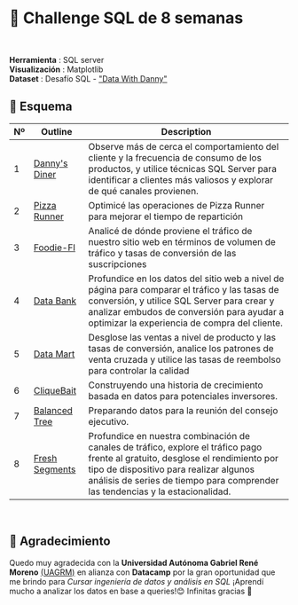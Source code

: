 # 🚀 Challenge SQL de 8 semanas
<br>

**Herramienta** : SQL server <br> 
**Visualización** : Matplotlib <br>
**Dataset** : Desafío SQL - ["Data With Danny"](https://8weeksqlchallenge.com/)
<br>

## 📂 **Esquema**

Nº |  Outline  | Description
---|--------|---
1 | [Danny's Diner](https://github.com/litahu/Challenge-SQL-de-8-semanas/tree/main/01_DannysDinner) | Observe más de cerca el comportamiento del cliente y la frecuencia de consumo de los productos, y utilice técnicas SQL Server para identificar a clientes más valiosos y explorar de qué canales provienen.
2 | [Pizza Runner](https://github.com/litahu/Challenge-SQL-de-8-semanas/tree/main/02_PizzaRunner) | Optimicé las operaciones de Pizza Runner para mejorar el tiempo de repartición
3 | [Foodie-FI](https://github.com/litahu/Challenge-SQL-de-8-semanas#-Caso-práctico-Nº-3:-Foodie-FI) | Analicé de dónde proviene el tráfico de nuestro sitio web en términos de volumen de tráfico y tasas de conversión de las suscripciones
4 | [Data Bank](https://github.com/litahu/Challenge-SQL-de-8-semanas#-Caso-práctico-Nº-4:-Data-Bank) | Profundice en los datos del sitio web a nivel de página para comparar el tráfico y las tasas de conversión, y utilice SQL Server para crear y analizar embudos de conversión para ayudar a optimizar la experiencia de compra del cliente.
5 | [Data Mart](https://github.com/litahu/Challenge-SQL-de-8-semanas#-Caso-práctico-Nº-5:-Data-Mart) | Desglose las ventas a nivel de producto y las tasas de conversión, analice los patrones de venta cruzada y utilice las tasas de reembolso para controlar la calidad
6 | [CliqueBait](https://github.com/litahu/Challenge-SQL-de-8-semanas#-Caso-práctico-Nº-6:-CliqueBait) |  Construyendo una historia de crecimiento basada en datos para potenciales inversores.
7 | [Balanced Tree](https://github.com/litahu/Challenge-SQL-de-8-semanas?tab=readme-ov-file#-caso-pr%C3%A1ctico-n%C2%BA-7-balanced-tree-clothing-co) | Preparando datos para la reunión del consejo ejecutivo.
8 | [Fresh Segments](https://github.com/litahu/Challenge-SQL-de-8-semanas?tab=readme-ov-file#-caso-pr%C3%A1ctico-n%C2%BA-8-segmentos-nuevos) |  Profundice en nuestra combinación de canales de tráfico, explore el tráfico pago frente al gratuito, desglose el rendimiento por tipo de dispositivo para realizar algunos análisis de series de tiempo para comprender las tendencias y la estacionalidad.
<br>

## 📂 **Agradecimiento**
Quedo muy agradecida con la **Universidad Autónoma Gabriel René Moreno** [(UAGRM)](https://www.uagrm.edu.bo/) en alianza con **Datacamp** por la gran oportunidad que me brindo para *Cursar ingeniería de datos y análisis en SQL* ¡Aprendí mucho a analizar los datos en base a queries!😊 Infinitas gracias 💝

